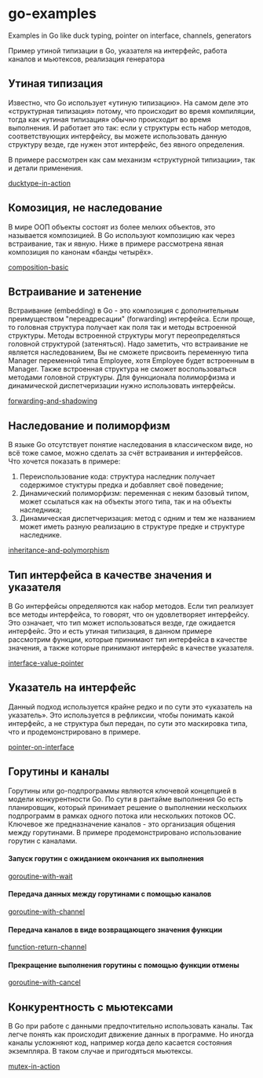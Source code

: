 # go-examples
Examples in Go like duck typing, pointer on interface, channels, generators

Пример утиной типизации в Go, указателя на интерфейс, работа каналов и мьютексов, реализация генератора

## Утиная типизация
Известно, что Go использует «утиную типизацию». На самом деле это «структурная типизация» потому, что происходит во время компиляции, тогда как «утиная типизация» обычно происходит во время выполнения. И работает это так: если у структуры есть набор методов, соответствующих интерфейсу, вы можете использовать данную структуру везде, где нужен этот интерфейс, без явного определения.

В примере рассмотрен как сам механизм «структурной типизации», так и детали применения.

[ducktype-in-action](https://github.com/a-projects/go-examples/tree/main/ducktype-in-action)

## Комозиция, не наследование
В мире ООП объекты состоят из более мелких объектов, это называется композицией. В Go используют композицию как через встраивание, так и явную. Ниже в примере рассмотрена явная композиция по канонам «банды четырёх».

[composition-basic](https://github.com/a-projects/go-examples/tree/main/composition-basic)

## Встраивание и затенение
Встраивание (embedding) в Go - это композиция с дополнительным преимуществом "переадресации" (forwarding) интерфейса. Если проще, то головная структура получает как поля так и методы встроенной структуры. Методы встроенной структуры могут переопределяться головной структурой (затеняться). Надо заметить, что встраивание не является наследованием, Вы не сможете присвоить переменную типа Manager переменной типа Employee, хотя Employee будет встроенным в Manager. Также встроенная структура не сможет воспользоваться методами головной структуры. Для функционала полиморфизма и динамической диспетчеризации нужно использовать интерфейсы.

[forwarding-and-shadowing](https://github.com/a-projects/go-examples/tree/main/forwarding-and-shadowing)

## Наследование и полиморфизм
В языке Go отсутствует понятие наследования в классическом виде, но всё тоже самое, можно сделать за счёт встраивания и интерфейсов. Что хочется показать в примере:
1. Переиспользование кода: структура наследник получает содержимое стуктуры предка и добавляет своё поведение;
2. Динамический полиморфизм: переменная с неким базовый типом, может ссылаться как на объекты этого типа, так и на объекты наследника;
3. Динамическая диспетчеризация: метод с одним и тем же названием может иметь разную реализацию в структуре предке и структуре наследнике.

[inheritance-and-polymorphism](https://github.com/a-projects/go-examples/tree/main/inheritance-and-polymorphism)

## Тип интерфейса в качестве значения и указателя
В Go интерфейсы определяются как набор методов. Если тип реализует все методы интерфейса, то говорят, что он удовлетворяет интерфейсу. Это означает, что тип может использоваться везде, где ожидается интерфейс. Это и есть утиная типизация, в данном примере рассмотрим функции, которые принимают тип интерфейса в качестве значения, а также которые принимают интерфейс в качестве указателя.

[interface-value-pointer](https://github.com/a-projects/go-examples/tree/main/interface-value-pointer)

## Указатель на интерфейс
Данный подход используется крайне редко и по сути это «указатель на указатель». Это используется в рефликсии, чтобы понимать какой интерфейс, а не структура был передан, по сути это маскировка типа, что и продемонстрировано в примере.

[pointer-on-interface](https://github.com/a-projects/go-examples/tree/main/pointer-on-interface)

## Горутины и каналы
Горутины или go-подпрограммы являются ключевой концепцией в модели конкурентности Go. По сути в рантайме выполнения Go есть планировщик, который принимает решение о выполнении нескольких подпрограмм в рамках одного потока или нескольких потоков ОС. Ключевое же предназначение каналов - это организация общения между горутинами. В примере продемонстрировано использование горутин с каналами.

#### Запуск горутин с ожиданием окончания их выполнения

[goroutine-with-wait](https://github.com/a-projects/go-examples/tree/main/goroutine-with-wait)

#### Передача данных между горутинами с помощью каналов

[goroutine-with-channel](https://github.com/a-projects/go-examples/tree/main/goroutine-with-channel)

#### Передача каналов в виде возвращающего значения функции

[function-return-channel](https://github.com/a-projects/go-examples/tree/main/function-return-channel)

#### Прекращение выполнения горутины с помощью функции отмены

[goroutine-with-cancel](https://github.com/a-projects/go-examples/tree/main/goroutine-with-cancel)

## Конкурентность с мьютексами
В Go при работе с данными предпочтительно использовать каналы. Так легче понять как происходит движение данных в программе. Но иногда каналы усложняют код, например когда дело касается состояния экземпляра. В таком случае и пригодяться мьютексы.

[mutex-in-action](https://github.com/a-projects/go-examples/tree/main/mutex-in-action)
